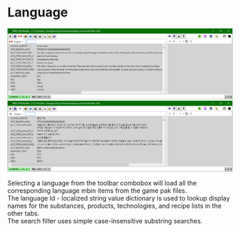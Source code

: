 # Language
![](LanguageEN.png)
![](LanguageKO.png)

Selecting a language from the toolbar combobox will load all the corresponding language mbin items from the game pak files.</br>
The language Id - localized string value dictionary is used to lookup display names for the substances, products, technologies, and recipe lists in the other tabs.</br>
The search filter uses simple case-insensitive substring searches.

</br>
